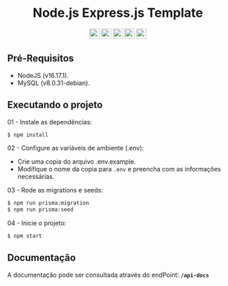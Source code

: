 <h1 align="center">Node.js Express.js Template</h1>
<div align="center">
  <img width="auto" height="23em" src="https://img.shields.io/badge/JavaScript-323330?style=flat&logo=javascript&logoColor=F7DF1E" >
  <img width="auto" height="23em" src="https://img.shields.io/badge/Node.js-323330?style=flat&logo=Node.js&logoColor=white">
  <img width="auto" height="23em" src="https://img.shields.io/badge/Express.js-323330?style=flate&logo=express">
  <img width="auto" height="23em" src="https://img.shields.io/badge/MySQL-323330?style=flate&logo=mysql&logoColor=white">
  <img width="auto" height="23em" src="https://img.shields.io/badge/Jest-323330?style=flat&logo=jest&logoColor=99424F">
</div>

## Pré-Requisitos

  * NodeJS (v16.17.1).
  * MySQL (v8.0.31-debian).

## Executando o projeto

01 - Instale as dependências:
```bash
$ npm install
```

02 - Configure as variáveis de ambiente (.env):
  - Crie uma copia do arquivo .env.example.
  - Modifique o nome da copia para `.env` e preencha com as informações necessárias.

03 - Rode as migrations e seeds:
```bash
$ npm run prisma:migration
$ npm run prisma:seed
```

04 - Inicie o projeto:
```bash
$ npm start
```

## Documentação

A documentação pode ser consultada através do endPoint: <strong>`/api-docs`</strong>
